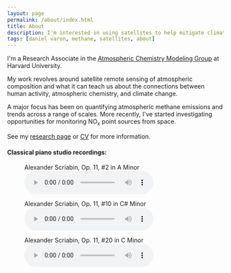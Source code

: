 ```yaml
---
layout: page
permalink: /about/index.html
title: About
description: I'm interested in using satellites to help mitigate climate change and air pollution.
tags: [daniel varon, methane, satellites, about]
---
```


I'm a Research Associate in the <a href="http://acmg.seas.harvard.edu/" target="_blank">Atmospheric Chemistry Modeling Group</a> at Harvard University. 

My work revolves around satellite remote sensing of atmospheric composition and what it can teach us about the connections between human activity, atmospheric chemistry, and climate change. 

A major focus has been on quantifying atmospheric methane emissions and trends across a range of scales. More recently, I've started investigating opportunities for monitoring NO<sub>x</sub> point sources from space. 

See my <a href="{{ site.url }}/research">research page</a> or <a href="{{ site.url }}/daniel_varon_cv.pdf" target="_blank">CV</a> for more information.

<a href="https://scholar.google.com/citations?user=9rXfafMAAAAJ&hl=en&oi=ao"
   class="social-icon si-rounded si-small si-googlescholar" target="_blank">
   <i class="ai ai-google-scholar-square ai-3x" style="font-size:32px"></i></a>
<a href="https://github.com/djvaron" 
   class="social-icon si-rounded si-small si-github" target="_blank">
   <i class="fa fa-github" aria-hidden="true" style="font-size:32px"></i></a>
<a href="https://orcid.org/0000-0002-3207-5731" class="social-icon si-rounded si-small si-orcid"
          target="_blank">
          <i class="ai ai-orcid ai-3x" style="font-size:32px"></i></a>
<a href="https://www.linkedin.com/in/daniel-varon-051b9914b/"
   class="social-icon si-rounded si-small si-linkedin" target="_blank">
   <i class="fa fa-linkedin-square" style="font-size:32px"></i></a>

#### Classical piano studio recordings:

<figure>
  <figcaption>Alexander Scriabin, Op. 11, #2 in A Minor</figcaption>
  <audio controls src="/media/Scriabin_Op11_No2_in_A_Minor.mp3"></audio>
</figure>
<figure>
  <figcaption>Alexander Scriabin, Op. 11, #10 in C# Minor</figcaption>
  <audio controls src="/media/Scriabin_Op11_No10_in_C_Minor.mp3"></audio>
</figure>
<figure>
  <figcaption>Alexander Scriabin, Op. 11, #20 in C Minor</figcaption>
  <audio controls src="/media/Scriabin_Op11_No20_in_C_Minor.mp3"></audio>
</figure>
